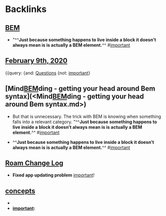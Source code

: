 
# Backlinks
## [BEM](<BEM.md>)
- "^^**Just because something happens to live inside a block it doesn’t always mean is is actually a BEM element.**^^ #[important](<important.md>)

## [February 9th, 2020](<February 9th, 2020.md>)
{{query: {and: [Questions](<Questions.md>) {not: [important](<important.md>)}

## [Mind[BEM](<BEM.md>)ding - getting your head around Bem syntax](<Mind[BEM](<BEM.md>)ding - getting your head around Bem syntax.md>)
- But that is unnecessary. The trick with BEM is knowing when something falls into a relevant category. "^^**Just because something happens to live inside a block it doesn’t always mean is is actually a BEM element.**^^ #[important](<important.md>)

- ^^**Just because something happens to live inside a block it doesn’t always mean is is actually a BEM element.**^^ #[important](<important.md>)

## [Roam Change Log](<Roam Change Log.md>)
- **Fixed app updating problem** [important](<important.md>)!

## [concepts](<concepts.md>)
- 
- **[important](<important.md>):**

